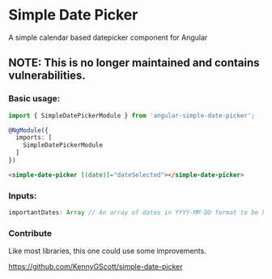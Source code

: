 # Simple Date Picker

A simple calendar based datepicker component for Angular

## NOTE: This is no longer maintained and contains vulnerabilities. 

### Basic usage:
```ts
import { SimpleDatePickerModule } from 'angular-simple-date-picker';

@NgModule({
  imports: [
    SimpleDatePickerModule
  ]
})

```

```html
<simple-date-picker [(date)]="dateSelected"></simple-date-picker>
```

### Inputs:
```js
importantDates: Array // An array of dates in YYYY-MM-DD format to be highlighted on the calendar
```

### Contribute
Like most libraries, this one could use some improvements.

https://github.com/KennyGScott/simple-date-picker
